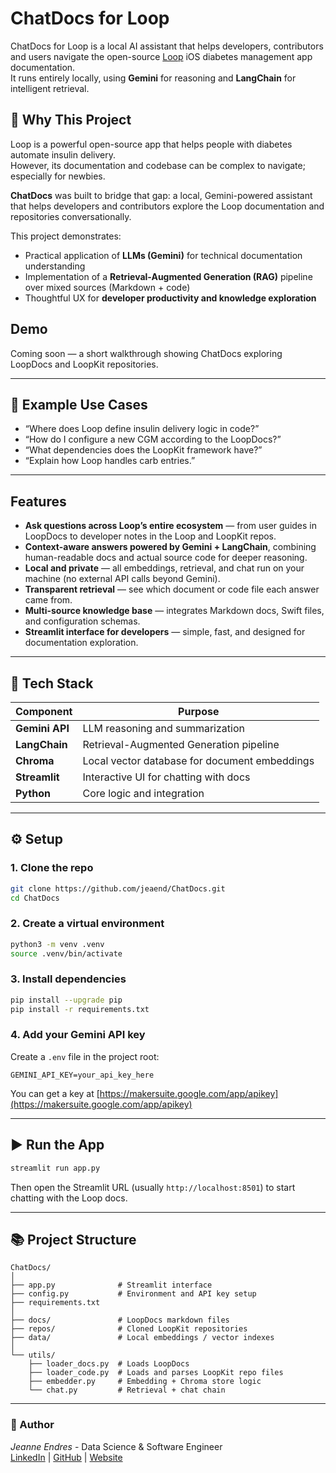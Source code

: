 # ChatDocs for Loop  

ChatDocs for Loop is a local AI assistant that helps developers, contributors and users navigate the open-source [Loop](https://github.com/LoopKit/Loop) iOS diabetes management app documentation.  
It runs entirely locally, using **Gemini** for reasoning and **LangChain** for intelligent retrieval.


## 🌟 Why This Project

Loop is a powerful open-source app that helps people with diabetes automate insulin delivery.  
However, its documentation and codebase can be complex to navigate; especially for newbies.  

**ChatDocs** was built to bridge that gap: a local, Gemini-powered assistant that helps developers and contributors explore the Loop documentation and repositories conversationally.

This project demonstrates:
- Practical application of **LLMs (Gemini)** for technical documentation understanding  
- Implementation of a **Retrieval-Augmented Generation (RAG)** pipeline over mixed sources (Markdown + code)  
- Thoughtful UX for **developer productivity and knowledge exploration**
  
## Demo

Coming soon — a short walkthrough showing ChatDocs exploring LoopDocs and LoopKit repositories.

---

## 🧠 Example Use Cases

- “Where does Loop define insulin delivery logic in code?”  
- “How do I configure a new CGM according to the LoopDocs?”  
- “What dependencies does the LoopKit framework have?”  
- “Explain how Loop handles carb entries.”

---

## Features

- **Ask questions across Loop’s entire ecosystem** — from user guides in LoopDocs to developer notes in the Loop and LoopKit repos.  
- **Context-aware answers powered by Gemini + LangChain**, combining human-readable docs and actual source code for deeper reasoning.  
- **Local and private** — all embeddings, retrieval, and chat run on your machine (no external API calls beyond Gemini).  
- **Transparent retrieval** — see which document or code file each answer came from.  
- **Multi-source knowledge base** — integrates Markdown docs, Swift files, and configuration schemas.  
- **Streamlit interface for developers** — simple, fast, and designed for documentation exploration.  
---

## 🧩 Tech Stack

| Component | Purpose |
|------------|----------|
| **Gemini API** | LLM reasoning and summarization |
| **LangChain** | Retrieval-Augmented Generation pipeline |
| **Chroma** | Local vector database for document embeddings |
| **Streamlit** | Interactive UI for chatting with docs |
| **Python** | Core logic and integration |

---

## ⚙️ Setup

### 1. Clone the repo
```bash
git clone https://github.com/jeaend/ChatDocs.git
cd ChatDocs
```

### 2. Create a virtual environment
```bash
python3 -m venv .venv
source .venv/bin/activate
```

### 3. Install dependencies
```bash
pip install --upgrade pip
pip install -r requirements.txt
```

### 4. Add your Gemini API key
Create a `.env` file in the project root:
```
GEMINI_API_KEY=your_api_key_here
```
You can get a key at [https://makersuite.google.com/app/apikey](https://makersuite.google.com/app/apikey)

---

## ▶️ Run the App

```bash
streamlit run app.py
```

Then open the Streamlit URL (usually `http://localhost:8501`) to start chatting with the Loop docs.

---
## 📚 Project Structure

```
ChatDocs/
│
├── app.py              # Streamlit interface
├── config.py           # Environment and API key setup
├── requirements.txt
│
├── docs/               # LoopDocs markdown files
├── repos/              # Cloned LoopKit repositories
├── data/               # Local embeddings / vector indexes
│
└── utils/
    ├── loader_docs.py  # Loads LoopDocs
    ├── loader_code.py  # Loads and parses LoopKit repo files
    ├── embedder.py     # Embedding + Chroma store logic
    └── chat.py         # Retrieval + chat chain
```

---

### 👋 Author

*Jeanne Endres* - 
Data Science & Software Engineer  
[LinkedIn](https://linkedin.com/in/jeanneendres) | [GitHub](https://github.com/jeaend) | [Website](https://jeaend.github.io) 
